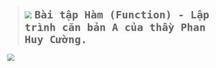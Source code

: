 > # <img src="https://img.icons8.com/external-flat-icons-inmotus-design/67/000000/external-function-round-mobile-ui-set-flat-icons-inmotus-design-4.png"/> `Bài tập Hàm (Function) - Lập trình căn bản A của thầy Phan Huy Cường.`
![](https://media.geeksforgeeks.org/wp-content/cdn-uploads/Function-Prototype-in-c.png)


